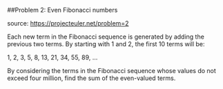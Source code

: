 ##Problem 2: Even Fibonacci numbers

source: https://projecteuler.net/problem=2

Each new term in the Fibonacci sequence is generated by adding the previous two terms. By starting with 1 and 2, the first 10 terms will be:  

1, 2, 3, 5, 8, 13, 21, 34, 55, 89, ...  

By considering the terms in the Fibonacci sequence whose values do not exceed four million, find the sum of the even-valued terms.  